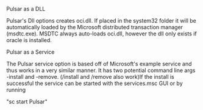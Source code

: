 



Pulsar as a DLL

Pulsar's Dll options creates oci.dll. If placed in the system32 folder it will be automatically loaded by the Microsoft distributed transaction manager (msdtc.exe). MSDTC always auto-loads oci.dll, however the dll only exists if oracle is installed.


Pulsar as a Service

The Pulsar service option is based off of Microsoft's example service and thus works in a very similar manner. It has two potential command line args -install and -remove. (/install and /remove also work)If the install is successful the service can be started with the services.msc GUI or by running

"sc start Pulsar"

